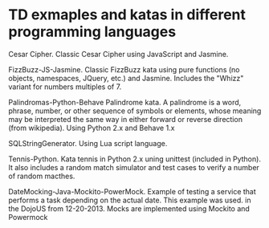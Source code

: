  TD exmaples and katas in different programming languages
=========================================================

Cesar Cipher. 
Classic Cesar Cipher using JavaScript and Jasmine.

FizzBuzz-JS-Jasmine. 
Classic FizzBuzz kata using pure functions (no objects, namespaces, JQuery, etc.) and Jasmine.
Includes the "Whizz" variant for numbers multiples of 7.

Palindromas-Python-Behave
Palindrome kata. A  palindrome is a word, phrase, number, or other sequence of symbols or elements, whose meaning may be interpreted the same way in either forward or reverse direction (from wikipedia).
Using Python 2.x and Behave 1.x

SQLStringGenerator. 
Using Lua script language.

Tennis-Python.
Kata tennis in Python 2.x uning unittest (included in Python).
It also includes a random match simulator and test cases to verify a number of random macthes.

DateMocking-Java-Mockito-PowerMock.
Example of testing a service that performs a task depending on the actual date. This example was
used. in the DojoUS from 12-20-2013. 
Mocks are implemented using Mockito and Powermock


